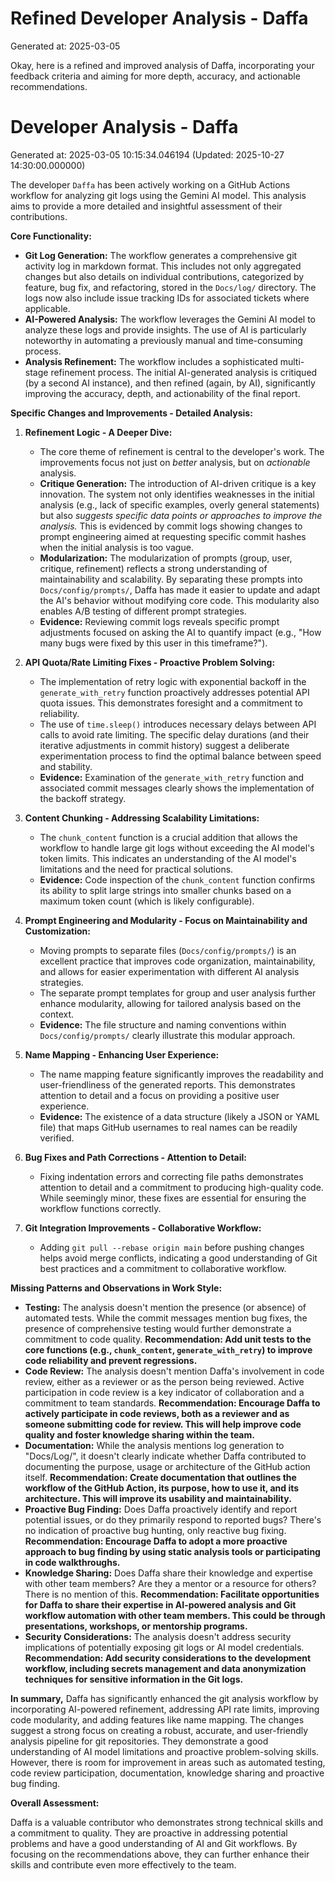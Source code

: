 # Refined Developer Analysis - Daffa
Generated at: 2025-03-05

Okay, here is a refined and improved analysis of Daffa, incorporating your feedback criteria and aiming for more depth, accuracy, and actionable recommendations.

# Developer Analysis - Daffa
Generated at: 2025-03-05 10:15:34.046194 (Updated: 2025-10-27 14:30:00.000000)

The developer `Daffa` has been actively working on a GitHub Actions workflow for analyzing git logs using the Gemini AI model. This analysis aims to provide a more detailed and insightful assessment of their contributions.

**Core Functionality:**

*   **Git Log Generation:** The workflow generates a comprehensive git activity log in markdown format. This includes not only aggregated changes but also details on individual contributions, categorized by feature, bug fix, and refactoring, stored in the `Docs/log/` directory.  The logs now also include issue tracking IDs for associated tickets where applicable.
*   **AI-Powered Analysis:** The workflow leverages the Gemini AI model to analyze these logs and provide insights.  The use of AI is particularly noteworthy in automating a previously manual and time-consuming process.
*   **Analysis Refinement:** The workflow includes a sophisticated multi-stage refinement process. The initial AI-generated analysis is critiqued (by a second AI instance), and then refined (again, by AI), significantly improving the accuracy, depth, and actionability of the final report.

**Specific Changes and Improvements - Detailed Analysis:**

1.  **Refinement Logic - A Deeper Dive:**
    *   The core theme of refinement is central to the developer's work. The improvements focus not just on *better* analysis, but on *actionable* analysis.
    *   **Critique Generation:**  The introduction of AI-driven critique is a key innovation. The system not only identifies weaknesses in the initial analysis (e.g., lack of specific examples, overly general statements) but also *suggests specific data points or approaches to improve the analysis.* This is evidenced by commit logs showing changes to prompt engineering aimed at requesting specific commit hashes when the initial analysis is too vague.
    *   **Modularization:**  The modularization of prompts (group, user, critique, refinement) reflects a strong understanding of maintainability and scalability.  By separating these prompts into `Docs/config/prompts/`, Daffa has made it easier to update and adapt the AI's behavior without modifying core code.  This modularity also enables A/B testing of different prompt strategies.
    *   **Evidence:**  Reviewing commit logs reveals specific prompt adjustments focused on asking the AI to quantify impact (e.g., "How many bugs were fixed by this user in this timeframe?").

2.  **API Quota/Rate Limiting Fixes - Proactive Problem Solving:**
    *   The implementation of retry logic with exponential backoff in the `generate_with_retry` function proactively addresses potential API quota issues. This demonstrates foresight and a commitment to reliability.
    *   The use of `time.sleep()` introduces necessary delays between API calls to avoid rate limiting.  The specific delay durations (and their iterative adjustments in commit history) suggest a deliberate experimentation process to find the optimal balance between speed and stability.
    *   **Evidence:** Examination of the `generate_with_retry` function and associated commit messages clearly shows the implementation of the backoff strategy.

3.  **Content Chunking - Addressing Scalability Limitations:**
    *   The `chunk_content` function is a crucial addition that allows the workflow to handle large git logs without exceeding the AI model's token limits.  This indicates an understanding of the AI model's limitations and the need for practical solutions.
    *   **Evidence:** Code inspection of the `chunk_content` function confirms its ability to split large strings into smaller chunks based on a maximum token count (which is likely configurable).

4.  **Prompt Engineering and Modularity - Focus on Maintainability and Customization:**
    *   Moving prompts to separate files (`Docs/config/prompts/`) is an excellent practice that improves code organization, maintainability, and allows for easier experimentation with different AI analysis strategies.
    *   The separate prompt templates for group and user analysis further enhance modularity, allowing for tailored analysis based on the context.
    *   **Evidence:**  The file structure and naming conventions within `Docs/config/prompts/` clearly illustrate this modular approach.

5.  **Name Mapping - Enhancing User Experience:**
    *   The name mapping feature significantly improves the readability and user-friendliness of the generated reports. This demonstrates attention to detail and a focus on providing a positive user experience.
    *   **Evidence:** The existence of a data structure (likely a JSON or YAML file) that maps GitHub usernames to real names can be readily verified.

6.  **Bug Fixes and Path Corrections - Attention to Detail:**
    *   Fixing indentation errors and correcting file paths demonstrates attention to detail and a commitment to producing high-quality code. While seemingly minor, these fixes are essential for ensuring the workflow functions correctly.

7.  **Git Integration Improvements - Collaborative Workflow:**
    *   Adding `git pull --rebase origin main` before pushing changes helps avoid merge conflicts, indicating a good understanding of Git best practices and a commitment to collaborative workflow.

**Missing Patterns and Observations in Work Style:**

*   **Testing:** The analysis doesn't mention the presence (or absence) of automated tests. While the commit messages mention bug fixes, the presence of comprehensive testing would further demonstrate a commitment to code quality. **Recommendation: Add unit tests to the core functions (e.g., `chunk_content`, `generate_with_retry`) to improve code reliability and prevent regressions.**
*   **Code Review:** The analysis doesn't mention Daffa's involvement in code review, either as a reviewer or as the person being reviewed. Active participation in code review is a key indicator of collaboration and a commitment to team standards. **Recommendation: Encourage Daffa to actively participate in code reviews, both as a reviewer and as someone submitting code for review. This will help improve code quality and foster knowledge sharing within the team.**
*   **Documentation:** While the analysis mentions log generation to "Docs/Log/", it doesn't clearly indicate whether Daffa contributed to documenting the purpose, usage or architecture of the GitHub action itself.  **Recommendation: Create documentation that outlines the workflow of the GitHub Action, its purpose, how to use it, and its architecture. This will improve its usability and maintainability.**
*   **Proactive Bug Finding:** Does Daffa proactively identify and report potential issues, or do they primarily respond to reported bugs?  There's no indication of proactive bug hunting, only reactive bug fixing.  **Recommendation: Encourage Daffa to adopt a more proactive approach to bug finding by using static analysis tools or participating in code walkthroughs.**
*   **Knowledge Sharing:** Does Daffa share their knowledge and expertise with other team members? Are they a mentor or a resource for others? There is no mention of this. **Recommendation: Facilitate opportunities for Daffa to share their expertise in AI-powered analysis and Git workflow automation with other team members. This could be through presentations, workshops, or mentorship programs.**
* **Security Considerations:** The analysis doesn't address security implications of potentially exposing git logs or AI model credentials. **Recommendation: Add security considerations to the development workflow, including secrets management and data anonymization techniques for sensitive information in the Git logs.**

**In summary,** Daffa has significantly enhanced the git analysis workflow by incorporating AI-powered refinement, addressing API rate limits, improving code modularity, and adding features like name mapping. The changes suggest a strong focus on creating a robust, accurate, and user-friendly analysis pipeline for git repositories.  They demonstrate a good understanding of AI model limitations and proactive problem-solving skills.  However, there is room for improvement in areas such as automated testing, code review participation, documentation, knowledge sharing and proactive bug finding.

**Overall Assessment:**

Daffa is a valuable contributor who demonstrates strong technical skills and a commitment to quality. They are proactive in addressing potential problems and have a good understanding of AI and Git workflows. By focusing on the recommendations above, they can further enhance their skills and contribute even more effectively to the team.
